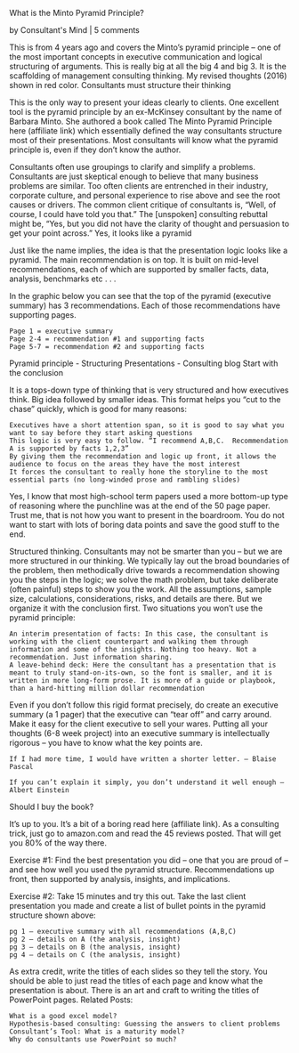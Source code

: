 
What is the Minto Pyramid Principle?

by Consultant's Mind | 5 comments

This is from 4 years ago and covers the Minto’s pyramid principle – one of the most important concepts in executive communication and logical structuring of arguments. This is really big at all the big 4 and big 3. It is the scaffolding of management consulting thinking. My revised thoughts (2016) shown in red color.
Consultants must structure their thinking

This is the only way to present your ideas clearly to clients. One excellent tool is the pyramid principle by an ex-McKinsey consultant by the name of Barbara Minto. She authored a book called The Minto Pyramid Principle here (affiliate link) which essentially defined the way consultants structure most of their presentations. Most consultants will know what the pyramid principle is, even if they don’t know the author.

Consultants often use groupings to clarify and simplify a problems. Consultants are just skeptical enough to believe that many business problems are similar. Too often clients are entrenched in their industry, corporate culture, and personal experience to rise above and see the root causes or drivers. The common client critique of consultants is, “Well, of course, I could have told you that.” The [unspoken] consulting rebuttal might be, “Yes, but you did not have the clarity of thought and persuasion to get your point across.”
Yes, it looks like a pyramid

Just like the name implies, the idea is that the presentation logic looks like a pyramid. The main recommendation is on top. It is built on mid-level recommendations, each of which are supported by smaller facts, data, analysis, benchmarks etc . . .  

In the graphic below you can see that the top of the pyramid (executive summary) has 3 recommendations. Each of those recommendations have supporting pages.

    Page 1 = executive summary
    Page 2-4 = recommendation #1 and supporting facts
    Page 5-7 = recommendation #2 and supporting facts

Pyramid principle - Structuring Presentations - Consulting blog
Start with the conclusion

It is a tops-down type of thinking that is very structured and how executives think. Big idea followed by smaller ideas. This format helps you “cut to the chase” quickly, which is good for many reasons:

    Executives have a short attention span, so it is good to say what you want to say before they start asking questions
    This logic is very easy to follow. “I recommend A,B,C.  Recommendation A is supported by facts 1,2,3”
    By giving them the recommendation and logic up front, it allows the audience to focus on the areas they have the most interest
    It forces the consultant to really hone the storyline to the most essential parts (no long-winded prose and rambling slides)

Yes, I know that most high-school term papers used a more bottom-up type of reasoning where the punchline was at the end of the 50 page paper. Trust me, that is not how you want to present in the boardroom. You do not want to start with lots of boring data points and save the good stuff to the end.

Structured thinking. Consultants may not be smarter than you – but we are more structured in our thinking. We typically lay out the broad boundaries of the problem, then methodically drive towards a recommendation showing you the steps in the logic; we solve the math problem, but take deliberate (often painful) steps to show you the work. All the assumptions, sample size, calculations, considerations, risks, and details are there.  But we organize it with the conclusion first.
Two situations you won’t use the pyramid principle:

    An interim presentation of facts: In this case, the consultant is working with the client counterpart and walking them through information and some of the insights. Nothing too heavy. Not a recommendation. Just information sharing.
    A leave-behind deck: Here the consultant has a presentation that is meant to truly stand-on-its-own, so the font is smaller, and it is written in more long-form prose. It is more of a guide or playbook, than a hard-hitting million dollar recommendation

Even if you don’t follow this rigid format precisely, do create an executive summary (a 1 pager) that the executive can “tear off” and carry around.  Make it easy for the client executive to sell your wares. Putting all your thoughts (6-8 week project) into an executive summary is intellectually rigorous – you have to know what the key points are.  

    If I had more time, I would have written a shorter letter. – Blaise Pascal

    If you can’t explain it simply, you don’t understand it well enough – Albert Einstein

Should I buy the book?

It’s up to you. It’s a bit of a boring read here (affiliate link). As a consulting trick, just go to amazon.com and read the 45 reviews posted.  That will get you 80% of the way there.

Exercise #1: Find the best presentation you did – one that you are proud of – and see how well you used the pyramid structure. Recommendations up front, then supported by analysis, insights, and implications.

Exercise #2: Take 15 minutes and try this out. Take the last client presentation you made and create a list of bullet points in the pyramid structure shown above:

    pg 1 – executive summary with all recommendations (A,B,C)
    pg 2 – details on A (the analysis, insight)
    pg 3 – details on B (the analysis, insight)
    pg 4 – details on C (the analysis, insight)

As extra credit, write the titles of each slides so they tell the story. You should be able to just read the titles of each page and know what the presentation is about. There is an art and craft to writing the titles of PowerPoint pages.
Related Posts:

    What is a good excel model?
    Hypothesis-based consulting: Guessing the answers to client problems
    Consultant’s Tool: What is a maturity model?
    Why do consultants use PowerPoint so much?

 
